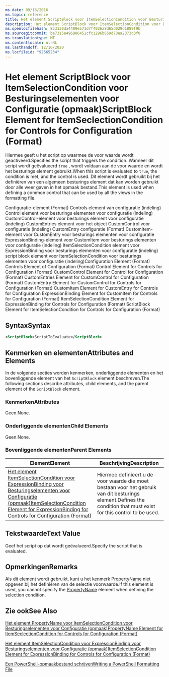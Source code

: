 ```yaml
---
ms.date: 09/13/2016
ms.topic: reference
title: Het element ScriptBlock voor ItemSelectionCondition voor Besturingselementen voor Configuratie (opmaak)
description: Het element ScriptBlock voor ItemSelectionCondition voor Besturingselementen voor Configuratie (opmaak)
ms.openlocfilehash: 853130da4489e571d7f4026a8d65d029d1889f9b
ms.sourcegitcommit: ba7315a496986451cfc1296b659d73ea2373d3f0
ms.translationtype: MT
ms.contentlocale: nl-NL
ms.lasthandoff: 12/10/2020
ms.locfileid: "92665234"
---
```

# <a name="scriptblock-element-for-itemseclectioncondition-for-controls-for-configuration-format"></a><span data-ttu-id="57401-103">Het element ScriptBlock voor ItemSelectionCondition voor Besturingselementen voor Configuratie (opmaak)</span><span class="sxs-lookup"><span data-stu-id="57401-103">ScriptBlock Element for ItemSeclectionCondition for Controls for Configuration (Format)</span></span>

<span data-ttu-id="57401-104">Hiermee geeft u het script op waarmee de voor waarde wordt geactiveerd.</span><span class="sxs-lookup"><span data-stu-id="57401-104">Specifies the script that triggers the condition.</span></span> <span data-ttu-id="57401-105">Wanneer dit script wordt geëvalueerd `true` , wordt voldaan aan de voor waarde en wordt het besturings element gebruikt.</span><span class="sxs-lookup"><span data-stu-id="57401-105">When this script is evaluated to `true`, the condition is met, and the control is used.</span></span> <span data-ttu-id="57401-106">Dit element wordt gebruikt bij het definiëren van een algemeen besturings element dat kan worden gebruikt door alle weer gaven in het opmaak bestand.</span><span class="sxs-lookup"><span data-stu-id="57401-106">This element is used when defining a common control that can be used by all the views in the formatting file.</span></span>

<span data-ttu-id="57401-107">Configuratie-element (Format) Controls element van configuratie (indeling) Control element voor besturings elementen voor configuratie (indeling) CustomControl-element voor besturings element voor configuratie (indeling) CustomEntries element voor het object CustomControl voor configuratie (indeling) CustomEntry configuratie (Format) CustomItem-element voor CustomEntry voor besturings elementen voor configuratie ExpressionBinding-element voor CustomItem voor besturings elementen voor configuratie (indeling) ItemSelectionCondition element voor ExpressionBinding voor besturings elementen voor configuratie (indeling) script block element voor ItemSelectionCondition voor besturings elementen voor configuratie (indeling)</span><span class="sxs-lookup"><span data-stu-id="57401-107">Configuration Element (Format) Controls Element of Configuration (Format) Control Element for Controls for Configuration (Format) CustomControl Element for Control for Configuration (Format) CustomEntries Element for CustomControl for Configuration (Format) CustomEntry Element for CustomControl for Controls for Configuration (Format) CustomItem Element for CustomEntry for Controls for Configuration ExpressionBinding Element for CustomItem for Controls for Configuration (Format) ItemSelectionCondition Element for ExpressionBinding for Controls for Configuration (Format) ScriptBlock Element for ItemSelectionCondition for Controls for Configuration (Format)</span></span>

## <a name="syntax"></a><span data-ttu-id="57401-108">Syntax</span><span class="sxs-lookup"><span data-stu-id="57401-108">Syntax</span></span>

```xml
<ScriptBlock>ScriptToEvaluate</ScriptBlock>
```

## <a name="attributes-and-elements"></a><span data-ttu-id="57401-109">Kenmerken en elementen</span><span class="sxs-lookup"><span data-stu-id="57401-109">Attributes and Elements</span></span>

<span data-ttu-id="57401-110">In de volgende secties worden kenmerken, onderliggende elementen en het bovenliggende element van het `ScriptBlock` element beschreven.</span><span class="sxs-lookup"><span data-stu-id="57401-110">The following sections describe attributes, child elements, and the parent element of the `ScriptBlock` element.</span></span>

### <a name="attributes"></a><span data-ttu-id="57401-111">Kenmerken</span><span class="sxs-lookup"><span data-stu-id="57401-111">Attributes</span></span>

<span data-ttu-id="57401-112">Geen.</span><span class="sxs-lookup"><span data-stu-id="57401-112">None.</span></span>

### <a name="child-elements"></a><span data-ttu-id="57401-113">Onderliggende elementen</span><span class="sxs-lookup"><span data-stu-id="57401-113">Child Elements</span></span>

<span data-ttu-id="57401-114">Geen.</span><span class="sxs-lookup"><span data-stu-id="57401-114">None.</span></span>

### <a name="parent-elements"></a><span data-ttu-id="57401-115">Bovenliggende elementen</span><span class="sxs-lookup"><span data-stu-id="57401-115">Parent Elements</span></span>

|<span data-ttu-id="57401-116">Element</span><span class="sxs-lookup"><span data-stu-id="57401-116">Element</span></span>|<span data-ttu-id="57401-117">Beschrijving</span><span class="sxs-lookup"><span data-stu-id="57401-117">Description</span></span>|
|-------------|-----------------|
|[<span data-ttu-id="57401-118">Het element ItemSelectionCondition voor ExpressionBinding voor Besturingselementen voor Configuratie (opmaak)</span><span class="sxs-lookup"><span data-stu-id="57401-118">ItemSelectionCondition Element for ExpressionBinding for Controls for Configuration (Format)</span></span>](./itemselectioncondition-element-for-expressionbinding-for-controls-for-configuration-format.md)|<span data-ttu-id="57401-119">Hiermee definieert u de voor waarde die moet bestaan voor het gebruik van dit besturings element.</span><span class="sxs-lookup"><span data-stu-id="57401-119">Defines the condition that must exist for this control to be used.</span></span>|

## <a name="text-value"></a><span data-ttu-id="57401-120">Tekstwaarde</span><span class="sxs-lookup"><span data-stu-id="57401-120">Text Value</span></span>

<span data-ttu-id="57401-121">Geef het script op dat wordt geëvalueerd.</span><span class="sxs-lookup"><span data-stu-id="57401-121">Specify the script that is evaluated.</span></span>

## <a name="remarks"></a><span data-ttu-id="57401-122">Opmerkingen</span><span class="sxs-lookup"><span data-stu-id="57401-122">Remarks</span></span>

<span data-ttu-id="57401-123">Als dit element wordt gebruikt, kunt u het kenmerk [PropertyName](./propertyname-element-for-itemseclectioncondition-for-controls-for-configuration-format.md) niet opgeven bij het definiëren van de selectie voorwaarde.</span><span class="sxs-lookup"><span data-stu-id="57401-123">If this element is used, you cannot specify the [PropertyName](./propertyname-element-for-itemseclectioncondition-for-controls-for-configuration-format.md) element when defining the selection condition.</span></span>

## <a name="see-also"></a><span data-ttu-id="57401-124">Zie ook</span><span class="sxs-lookup"><span data-stu-id="57401-124">See Also</span></span>

[<span data-ttu-id="57401-125">Het element PropertyName voor ItemSelectionCondition voor Besturingselementen voor Configuratie (opmaak)</span><span class="sxs-lookup"><span data-stu-id="57401-125">PropertyName Element for ItemSeclectionCondition for Controls for Configuration (Format)</span></span>](./propertyname-element-for-itemseclectioncondition-for-controls-for-configuration-format.md)

[<span data-ttu-id="57401-126">Het element ItemSelectionCondition voor ExpressionBinding voor Besturingselementen voor Configuratie (opmaak)</span><span class="sxs-lookup"><span data-stu-id="57401-126">ItemSelectionCondition Element for ExpressionBinding for Controls for Configuration (Format)</span></span>](./itemselectioncondition-element-for-expressionbinding-for-controls-for-configuration-format.md)

[<span data-ttu-id="57401-127">Een PowerShell-opmaakbestand schrijven</span><span class="sxs-lookup"><span data-stu-id="57401-127">Writing a PowerShell Formatting File</span></span>](./writing-a-powershell-formatting-file.md)
